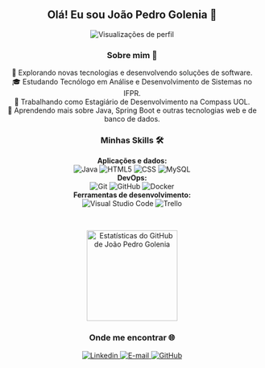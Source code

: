<h2 align="center">Olá! Eu sou João Pedro Golenia 👋</h2>

<p align="center">
  <img src="https://komarev.com/ghpvc/?username=joaopedrogolenia&color=006bed" alt="Visualizações de perfil" />
</p>

<h3 align="center">Sobre mim 🚀</h3>

<p align="center">
  🤔 Explorando novas tecnologias e desenvolvendo soluções de software.<br>
  🎓 Estudando Tecnólogo em Análise e Desenvolvimento de Sistemas no IFPR.<br>
  💼 Trabalhando como Estagiário de Desenvolvimento na Compass UOL.<br>
  🌱 Aprendendo mais sobre Java, Spring Boot e outras tecnologias web e de banco de dados.
</p>

<h3 align="center">Minhas Skills 🛠️</h3>

<p align="center">
  <b>Aplicações e dados:</b><br>
  <img src="https://img.shields.io/badge/-Java-333333?style=flat&logo=Java&logoColor=007396" alt="Java" />
  <img src="https://img.shields.io/badge/-HTML5-333333?style=flat&logo=HTML5" alt="HTML5" />
  <img src="https://img.shields.io/badge/-CSS-333333?style=flat&logo=CSS3&logoColor=1572B6" alt="CSS" />
  <img src="https://img.shields.io/badge/-MySQL-333333?style=flat&logo=mysql" alt="MySQL" /><br>
  <b>DevOps:</b><br>
  <img src="https://img.shields.io/badge/-Git-333333?style=flat&logo=git" alt="Git" />
  <img src="https://img.shields.io/badge/-GitHub-333333?style=flat&logo=github" alt="GitHub" />
  <img src="https://img.shields.io/badge/-Docker-333333?style=flat&logo=docker" alt="Docker" /><br>
  <b>Ferramentas de desenvolvimento:</b><br>
  <img src="https://img.shields.io/badge/-VS%20Code-333333?style=flat&logo=visual-studio-code&logoColor=007ACC" alt="Visual Studio Code" />
  <img src="https://img.shields.io/badge/-Trello-333333?style=flat&logo=trello&logoColor=007ACC" alt="Trello" />
</p>

<br/>

<p align="center">
  <a href="https://github.com/joaopedrogolenia" title="Perfil do João Pedro">
    <img height="180em" src="https://github-readme-stats.vercel.app/api?username=joaopedrogolenia&theme=dracula&show_icons=true" alt="Estatísticas do GitHub de João Pedro Golenia" />
  </a>
</p>

<h3 align="center">Onde me encontrar 🌐</h3>

<p align="center">
  <a href="https://www.linkedin.com/in/jo%C3%A3o-pedro-golenia-97a119276/" title="Linkedin do João Pedro">
    <img src="https://img.shields.io/badge/-Linkedin-blue?style=flat-square&logo=Linkedin&logoColor=white" alt="Linkedin" />
  </a>
  <a href="mailto:joaopedrogolenia@gmail.com" title="E-mail do João Pedro">
    <img src="https://img.shields.io/badge/-E-mail-006bed?style=flat-square&logo=Gmail&logoColor=white" alt="E-mail" />
  </a>
  <a href="https://github.com/joaolenia" title="GitHub do João Pedro">
    <img src="https://img.shields.io/github/followers/joaopedrogolenia?label=follow&style=social" alt="GitHub" />
  </a>
</p>
